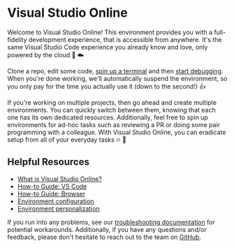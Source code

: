 # Visual Studio Online

Welcome to Visual Studio Online! This environment provides you with a full-fidelity development experience, that is accessible from anywhere. It's the same Visual Studio Code experience you already know and love, only powered by the cloud 💙 ☁️

Clone a repo, edit some code, [spin up a terminal](https://docs.microsoft.com/visualstudio/online/how-to/vscode?WT.mc_id=academic-0000-cephilli#using-the-integrated-terminal) and then [start debugging](https://docs.microsoft.com/visualstudio/online/how-to/vscode?WT.mc_id=academic-0000-cephilli#port-forwarding). When you're done working, we'll automatically suspend the environment, so you only pay for the time you actually use it (down to the second!) 👍

If you're working on multiple projects, then go ahead and create multiple environments. You can quickly switch between them, knowing that each one has its own dedicated resources. Additionally, feel free to spin up environments for ad-hoc tasks such as reviewing a PR or doing some pair programming with a colleague. With Visual Studio Online, you can eradicate setup from all of your everyday tasks 🔥 🙌

## Helpful Resources

* [What is Visual Studio Online?](https://docs.microsoft.com/visualstudio/online/overview/what-is-vsonline?WT.mc_id=academic-0000-cephilli)
* [How-to Guide: VS Code](https://docs.microsoft.com/visualstudio/online/how-to/vscode?WT.mc_id=academic-0000-cephilli#install)
* [How-to Guide: Browser](https://docs.microsoft.com/visualstudio/online/how-to/browser?WT.mc_id=academic-0000-cephilli#create-an-environment)
* [Environment configuration](https://docs.microsoft.com/visualstudio/online/reference/configuring?WT.mc_id=academic-0000-cephilli)
* [Environment personalization](https://docs.microsoft.com/visualstudio/online/reference/personalizing?WT.mc_id=academic-0000-cephilli)

If you run into any problems, see our [troubleshooting documentation](https://docs.microsoft.com/visualstudio/online/resources/troubleshooting?WT.mc_id=academic-0000-cephilli) for potential workarounds. Additionally, if you have any questions and/or feedback, please don't hesitate to reach out to the team on [GitHub](https://github.com/microsoftdocs/vsonline).

